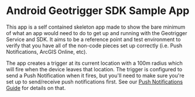 # Android Geotrigger SDK Sample App

This app is a self contained skeleton app made to show the bare minimum of what an app would need to do to get up and running with the Geotrigger Service and SDK. It aims to be a reference point and test environment to verify that you have all of the non-code pieces set up correctly (i.e. Push Notifications, ArcGIS Online, etc).

The app creates a trigger at its current location with a 100m radius which will fire when the device leaves that location. The trigger is configured to send a Push Notification when it fires, but you'll need to make sure you're set up to send/receive push notifications first. See our [Push Notifications Guide][push-notifications-docs] for details on that.


[push-notifications-docs]:https://developers.arcgis.com/geotrigger/android-push-notifications
